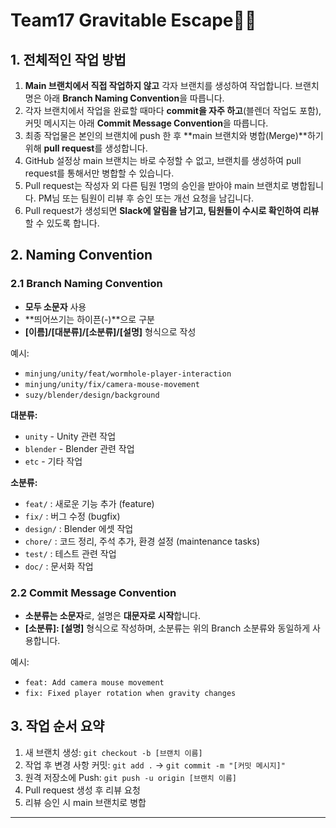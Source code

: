 # Team17 Gravitable Escape🧑‍🚀

## 1. 전체적인 작업 방법

1. **Main 브랜치에서 직접 작업하지 않고** 각자 브랜치를 생성하여 작업합니다. 브랜치명은 아래 **Branch Naming Convention**을 따릅니다.
2. 각자 브랜치에서 작업을 완료할 때마다 **commit을 자주 하고**(블렌더 작업도 포함), 커밋 메시지는 아래 **Commit Message Convention**을 따릅니다.
3. 최종 작업물은 본인의 브랜치에 push 한 후 **main 브랜치와 병합(Merge)**하기 위해 **pull request**를 생성합니다.
4. GitHub 설정상 main 브랜치는 바로 수정할 수 없고, 브랜치를 생성하여 pull request를 통해서만 병합할 수 있습니다.
5. Pull request는 작성자 외 다른 팀원 1명의 승인을 받아야 main 브랜치로 병합됩니다. PM님 또는 팀원이 리뷰 후 승인 또는 개선 요청을 남깁니다.  
6. Pull request가 생성되면 **Slack에 알림을 남기고, 팀원들이 수시로 확인하여 리뷰**할 수 있도록 합니다.

## 2. Naming Convention

### 2.1 Branch Naming Convention

- **모두 소문자** 사용
- **띄어쓰기는 하이픈(-)**으로 구분
- **[이름]/[대분류]/[소분류]/[설명]** 형식으로 작성

예시:
- `minjung/unity/feat/wormhole-player-interaction`
- `minjung/unity/fix/camera-mouse-movement`
- `suzy/blender/design/background`

**대분류:**
- `unity` - Unity 관련 작업
- `blender` - Blender 관련 작업
- `etc` - 기타 작업

**소분류:**
- `feat/` : 새로운 기능 추가 (feature)
- `fix/` : 버그 수정 (bugfix)
- `design/` : Blender 에셋 작업
- `chore/` : 코드 정리, 주석 추가, 환경 설정 (maintenance tasks)
- `test/` : 테스트 관련 작업
- `doc/` : 문서화 작업

### 2.2 Commit Message Convention

- **소분류는 소문자**로, 설명은 **대문자로 시작**합니다.
- **[소분류]: [설명]** 형식으로 작성하며, 소분류는 위의 Branch 소분류와 동일하게 사용합니다.

예시:
- `feat: Add camera mouse movement`
- `fix: Fixed player rotation when gravity changes`

## 3. 작업 순서 요약

1. 새 브랜치 생성: `git checkout -b [브랜치 이름]`
2. 작업 후 변경 사항 커밋: `git add .` → `git commit -m "[커밋 메시지]"`
3. 원격 저장소에 Push: `git push -u origin [브랜치 이름]`
4. Pull request 생성 후 리뷰 요청
5. 리뷰 승인 시 main 브랜치로 병합

---
